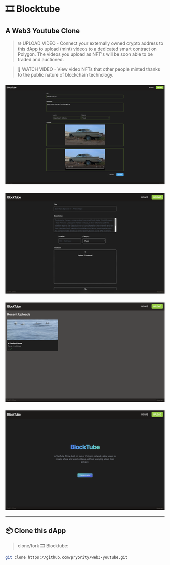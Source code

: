 # 🎞 Blocktube

## A Web3 Youtube Clone

> 🌐 UPLOAD VIDEO - Connect your externally owned crypto address to this dApp to upload (mint) videos to a dedicated smart contract on Polygon. The videos you upload as NFT's will be soon able to be traded and auctioned.

> 🎥 WATCH VIDEO - View video NFTs that other people minted thanks to the public nature of blockchain technology.

### ![Demo Image 1](./assets/demo-images/web3-yt-demo-1.png)
### ![Demo Image 1](./assets/demo-images/web3-yt-demo-3.png)
### ![Demo Image 1](./assets/demo-images/web3-yt-demo-4.png)
### ![Demo Image 1](./assets/demo-images/web3-yt-demo-2.png)

---
## 📦 Clone this dApp

> clone/fork 🎞 Blocktube:

```bash
git clone https://github.com/pryority/web3-youtube.git
```